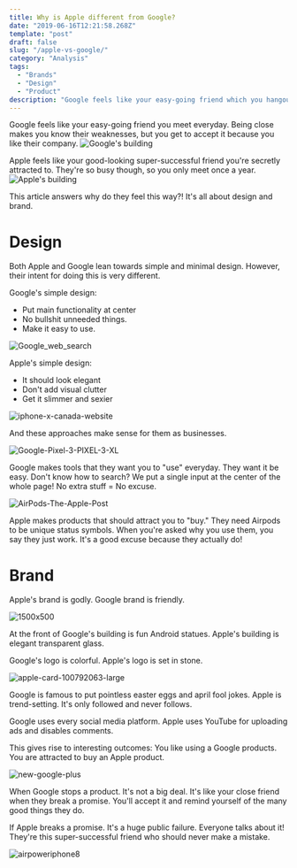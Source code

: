 ```yaml
---
title: Why is Apple different from Google?
date: "2019-06-16T12:21:58.268Z"
template: "post"
draft: false
slug: "/apple-vs-google/"
category: "Analysis"
tags:
  - "Brands"
  - "Design"
  - "Product"
description: "Google feels like your easy-going friend which you hangout with everyday. Apple feels like your good-looking super-successful friend that you're secretly attracted to."
---
```


Google feels like your easy-going friend you meet everyday. Being close makes you know their weaknesses, but you get to accept it because you like their company.
![Google's building](https://user-images.githubusercontent.com/1072229/62012057-83b3b180-b181-11e9-98fa-f33ccca21352.jpg)

Apple feels like your good-looking super-successful friend you're secretly attracted to. They're so busy though, so you only meet once a year.
![Apple's building](https://user-images.githubusercontent.com/1072229/62012052-6f6fb480-b181-11e9-9b43-2b921ef4fe94.jpg)

This article answers why do they feel this way?! It's all about design and brand.

# Design
Both Apple and Google lean towards simple and minimal design. However, their intent for doing this is very different. 

Google's simple design:
- Put main functionality at center
- No bullshit unneeded things.
- Make it easy to use.

![Google_web_search](https://user-images.githubusercontent.com/1072229/62012094-0472ad80-b182-11e9-9f94-d269ea683d1a.png)

Apple's simple design: 
- It should look elegant
- Don't add visual clutter
- Get it slimmer and sexier

![iphone-x-canada-website](https://user-images.githubusercontent.com/1072229/62012091-f58bfb00-b181-11e9-8dd9-171343dd3ed1.jpg)

And these approaches make sense for them as businesses. 

![Google-Pixel-3-PIXEL-3-XL](https://user-images.githubusercontent.com/1072229/62012142-9d092d80-b182-11e9-93c9-a3d7edd748ef.jpg)

Google makes tools that they want you to "use" everyday. They want it be easy. Don't know how to search? We put a single input at the center of the whole page! No extra stuff = No excuse.

![AirPods-The-Apple-Post](https://user-images.githubusercontent.com/1072229/62012130-76e38d80-b182-11e9-9a5d-4413c643ca77.png)

Apple makes products that should attract you to "buy." They need Airpods to be unique status symbols. When you're asked why you use them, you say they just work. It's a good excuse because they actually do!



# Brand
Apple's brand is godly. Google brand is friendly.

![1500x500](https://user-images.githubusercontent.com/1072229/62012164-e48fb980-b182-11e9-9c69-e86cd1a3a52d.jpg)

At the front of Google's building is fun Android statues. Apple's building is elegant transparent glass.

Google's logo is colorful. Apple's logo is set in stone.

![apple-card-100792063-large](https://user-images.githubusercontent.com/1072229/62012177-1274fe00-b183-11e9-9d3a-d5403fa23d92.jpg)

Google is famous to put pointless easter eggs and april fool jokes.
Apple is trend-setting. It's only followed and never follows.

Google uses every social media platform. 
Apple uses YouTube for uploading ads and disables comments. 

This gives rise to interesting outcomes:
You like using a Google products.
You are attracted to buy an Apple product.

![new-google-plus](https://user-images.githubusercontent.com/1072229/62012195-57009980-b183-11e9-95c8-b26b23408088.jpg)

When Google stops a product. It's not a big deal. It's like your close friend when they break a promise. 
You'll accept it and remind yourself of the many good things they do.

If Apple breaks a promise. It's a huge public failure. Everyone talks about it! They're this super-successful friend who should never make a mistake.

![airpoweriphone8](https://user-images.githubusercontent.com/1072229/62012203-75669500-b183-11e9-8d28-f5e0b2874c65.jpg)


